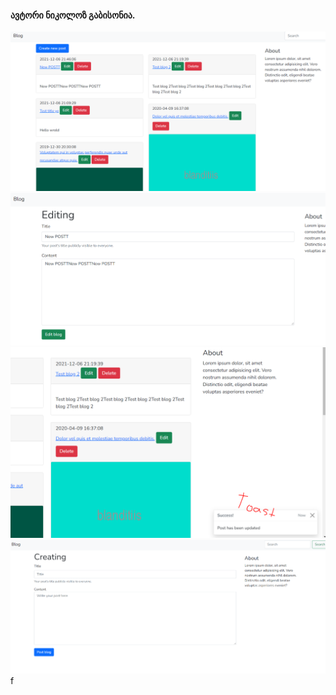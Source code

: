 #### ავტორი ნიკოლოზ გაბისონია.

![alt text](https://raw.githubusercontent.com/neeeeecka/php-laravel-uni/master/testing/blog/pic1.PNG)
![alt text](https://raw.githubusercontent.com/neeeeecka/php-laravel-uni/master/testing/blog/pic2.PNG)
![alt text](https://raw.githubusercontent.com/neeeeecka/php-laravel-uni/master/testing/blog/pic3.PNG)
![alt text](https://raw.githubusercontent.com/neeeeecka/php-laravel-uni/master/testing/blog/picc4.PNG)
f

